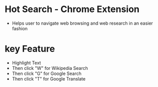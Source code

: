 # Hot Search - Chrome Extension
- Helps user to navigate web browsing and web research in an easier fashion
# key Feature
- Highlight Text
- Then click "W" for Wikipedia Search
- Then click "G" for Google Search
- Then click "T" for Google Translate